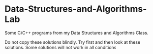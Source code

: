 # Data-Structures-and-Algorithms-Lab
Some C/C++ programs from my Data Structures and Algorithms Class.

Do not copy these solutions blindly. Try first and then look at these solutions. Some solutions will not work in all conditions

